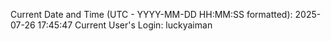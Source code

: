 Current Date and Time (UTC - YYYY-MM-DD HH:MM:SS formatted): 2025-07-26 17:45:47
Current User's Login: luckyaiman
